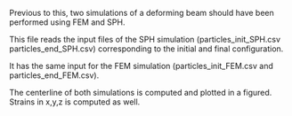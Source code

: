  Previous to this, two simulations of a deforming beam should have been performed using FEM and SPH.
 
 This file reads the input files of the SPH simulation (particles_init_SPH.csv particles_end_SPH.csv) corresponding to the initial and final configuration.
 
 It has the same input for the FEM simulation (particles_init_FEM.csv and particles_end_FEM.csv).
 
 The centerline of both simulations is computed and plotted in a figured. Strains in x,y,z is computed as well.
